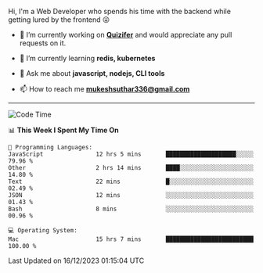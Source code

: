 Hi, I'm a Web Developer who spends his time with the backend while getting lured by the frontend 😜

- 🔭 I’m currently working on **[Quizifer](https://github.com/SutharMukesh/Quizifer/)** and would appreciate any pull requests on it.

- 🌱 I’m currently learning **redis, kubernetes**

- 💬 Ask me about **javascript, nodejs, CLI tools**

- 📫 How to reach me **mukeshsuthar336@gmail.com**

---
<!--START_SECTION:waka-->
![Code Time](http://img.shields.io/badge/Code%20Time-2%2C685%20hrs%2053%20mins-blue)

📊 **This Week I Spent My Time On** 

```text
💬 Programming Languages: 
JavaScript               12 hrs 5 mins       ████████████████████░░░░░   79.96 % 
Other                    2 hrs 14 mins       ████░░░░░░░░░░░░░░░░░░░░░   14.80 % 
Text                     22 mins             █░░░░░░░░░░░░░░░░░░░░░░░░   02.49 % 
JSON                     12 mins             ░░░░░░░░░░░░░░░░░░░░░░░░░   01.43 % 
Bash                     8 mins              ░░░░░░░░░░░░░░░░░░░░░░░░░   00.96 % 

💻 Operating System: 
Mac                      15 hrs 7 mins       █████████████████████████   100.00 % 
```


 Last Updated on 16/12/2023 01:15:04 UTC
<!--END_SECTION:waka-->
